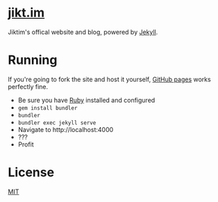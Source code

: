 # [jikt.im][jikt.im]

Jiktim's offical website and blog, powered by [Jekyll][jekyll].

# Running

If you're going to fork the site and host it yourself, [GitHub pages][github-pages] works perfectly fine.

- Be sure you have [Ruby][ruby] installed and configured
- `gem install bundler`
- `bundler`
- `bundler exec jekyll serve`
- Navigate to http://localhost:4000
- ???
- Profit

# License

[MIT][license]

[github-pages]: https://pages.github.com/ "GitHub pages lets you host directly from your GitHub repository"
[jekyll]: https://jekyllrb.com "Jekyll is a static site generator"
[ruby]: https://www.ruby-lang.org/en/documentation/installation/ "Guide on how to install Ruby"
[jikt.im]: https://jikt.im "Hyperlink to jikt.im"
[license]: LICENSE "Licensed under the MIT license"

